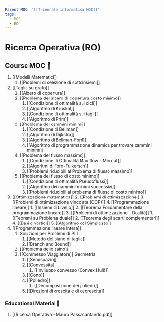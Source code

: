 ```yaml
---
Parent MOC: "[[Triennale informatica MOC]]"
tags:
  - MOC
  - RO
---
```


# Ricerca Operativa (RO)

## Course MOC  📒
1. [[Modelli Matematici]]
	1. [[Problemi di selezione di sottoinsiemi]]
2. [[Taglio su grafo]]
	1. [[Albero di copertura]]
	2. [[Problema del albero di copertura costo minimo]]
		1. [[Condizione di ottimalità sui cicli]]
		2. [[Algoritmo di Kruskal]]
		3. [[Condizione di ottimalità sui tagli]]
		4. [[Algoritmo di Prim]]
	3. [[Problema del cammini minimi]]
		1. [[Condizione di Bellman]]
		2. [[Algoritmo di Dijkstra]]
		3. [[Algoritmo di Bellman-Ford]]
		4. [[Algoritmo di programmazione dinamica per trovare cammini minimi]]
	4. [[Problema del flusso massimo]]
		1. [[Condizione di Ottimalità Max flow - Min cut]]
		2. [[Algoritmi di Ford-Fulkerson]]
		3. [[Problemi riducibili al Problema di flusso massimo]]
	5. [[Problema del flusso di costo minimo]]
		1. [[Condizione di ottimalità Pseudoflussi]]
		2. [[Algoritmo dei cammini minimi successivi]]
		3. [[Problemi riducibili al problema di flusso di costo minimo]]
3. [[Ottimizzazione matematica]]
	2. [[Problemi di ottimizzazione]]
	3. [[Problemi di ottimizzazione vincolata (COP)]]
	4. [[Programmazione lineare]]
		1. [[Insiemi di Livello]]
		2. [[Teorema Fondamentare della programmazione lineare]]
		3. [[Problemi di ottimizzazione - Dualità]]
			1. [[Teoremi su Problema duale]]
			2. [[Teorema degli scarti complementari]]
		4. [[Basi e vertici]]
		5. [[Algoritmo del Simplesso]]
6. [[Programmazione lineare Intera]]
	1. Soluzioni per Problemi di PLI
		1. [[Metodo del piano di taglio]]
		2. [[Branch and Bound]]
	2. [[Problema dello zaino]]
	3. [[Commesso Viaggiatore]]
Geometria
		1. [[Semispazio]]
		2. [[Convessita]]
			1. [[Inviluppo convesso (Convex Hull)]]
		3. [[Cono]]
		4. [[Poliedro]]
			1. [[Decomposizione dei poliedri]]
		5. [[Direzioni di crescita e di decrescita]]

### Educational Material 🧱
1. [[Ricerca Operativa - Mauro Passacantando.pdf]]

